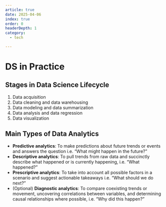 ```yaml
---
article: true
date: 2025-04-06
index: true
order: 0
headerDepth: 1
category:
  - tech

---
```


# DS in Practice

## Stages in Data Science Lifecycle

1. Data acquisition
2. Data cleaning and data warehousing
3. Data modeling and data summarization
4. Data analysis and data regression
5. Data visualization

## Main Types of Data Analytics

- **Predictive analytics**: To make predictions about future trends or events and answers the question i.e. “What might happen in the future?”
- **Descriptive analytics**: To pull trends from raw data and succinctly describe what happened or is currently happening, i.e. “What happened?”
- **Prescriptive analytics**: To take into account all possible factors in a scenario and suggest actionable takeaways i.e. “What should we do next?”
- (Optional) **Diagnostic analytics**: To compare coexisting trends or movement, uncovering correlations between variables, and determining causal relationships where possible, i.e. “Why did this happen?”



















